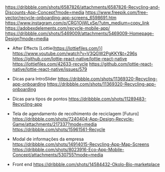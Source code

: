 https://dribbble.com/shots/6587826/attachments/6587826-Recycling-and-Discounts-App-Concept?mode=media
https://www.freepik.com/free-vector/recycle-onboarding-app-screens_6598691.htm
https://www.instagram.com/p/CRG1OjWLxSe/?utm_medium=copy_link
https://adobexdelements.com/recycle-mobile-app/
https://dribbble.com/shots/5469009/attachments/5469009-Homepage-Design?mode=media

- After Effects [Lottie{https://lottiefiles.com/}]
  https://www.youtube.com/watch?v=V3QGW2PgKKY&t=296s
  https://github.com/lottie-react-native/lottie-react-native
  https://lottiefiles.com/42633-recycle
  https://github.com/lottie-react-native/lottie-react-native/issues/579

- Dicas para IntroSlider
  https://dribbble.com/shots/11369320-Recycling-app-onboarding
  https://dribbble.com/shots/11369320-Recycling-app-onboarding

- Dicas para tipos de pontos
  https://dribbble.com/shots/11289483-Recycling-app

- Tela de agendamento de recolhimento de reciclagem [Futuro]
  https://dribbble.com/shots/7240404-App-Design-Recycle-Game/attachments/217337?mode=media
  https://dribbble.com/shots/15961561-Recycle

- Modal de informações da empresa
  https://dribbble.com/shots/14914015-Recycling-App-Map-Screens
  https://dribbble.com/shots/8023916-Eco-App-Mobile-Concept/attachments/530755?mode=media

- Front end
  https://dribbble.com/shots/14584432-Okolo-Bio-marketplace
